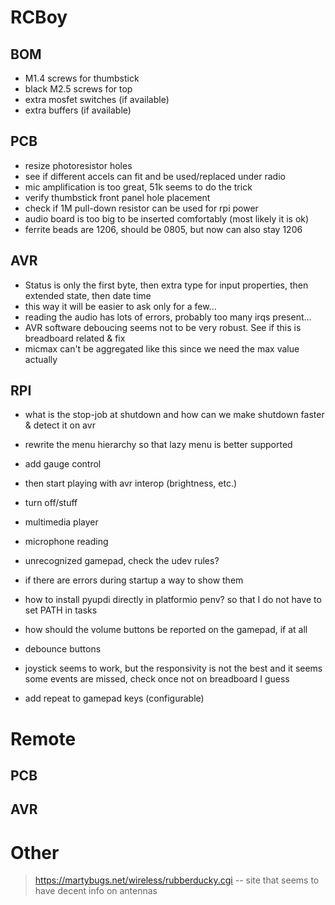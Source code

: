 # RCBoy

## BOM

- M1.4 screws for thumbstick
- black M2.5 screws for top 
- extra mosfet switches (if available)
- extra buffers (if available)

## PCB

- resize photoresistor holes
- see if different accels can fit and be used/replaced under radio
- mic amplification is too great, 51k seems to do the trick
- verify thumbstick front panel hole placement
- check if 1M pull-down resistor can be used for rpi power
- audio board is too big to be inserted comfortably (most likely it is ok)
- ferrite beads are 1206, should be 0805, but now can also stay 1206

## AVR

- Status is only the first byte, then extra type for input properties, then extended state, then date time
- this way it will be easier to ask only for a few...
- reading the audio has lots of errors, probably too many irqs present...
- AVR software deboucing seems not to be very robust. See if this is breadboard related & fix
- micmax can't be aggregated like this since we need the max value actually

## RPI

- what is the stop-job at shutdown and how can we make shutdown faster & detect it on avr

- rewrite the menu hierarchy so that lazy menu is better supported
- add gauge control

- then start playing with avr interop (brightness, etc.)
- turn off/stuff
- multimedia player
- microphone reading

- unrecognized gamepad, check the udev rules? 
- if there are errors during startup a way to show them
- how to install pyupdi directly in platformio penv? so that I do not have to set PATH in tasks
- how should the volume buttons be reported on the gamepad, if at all
- debounce buttons
- joystick seems to work, but the responsivity is not the best and it seems some events are missed, check once not on breadboard I guess
- add repeat to gamepad keys (configurable)

# Remote 

## PCB

## AVR


# Other

> https://martybugs.net/wireless/rubberducky.cgi -- site that seems to have decent info on antennas
